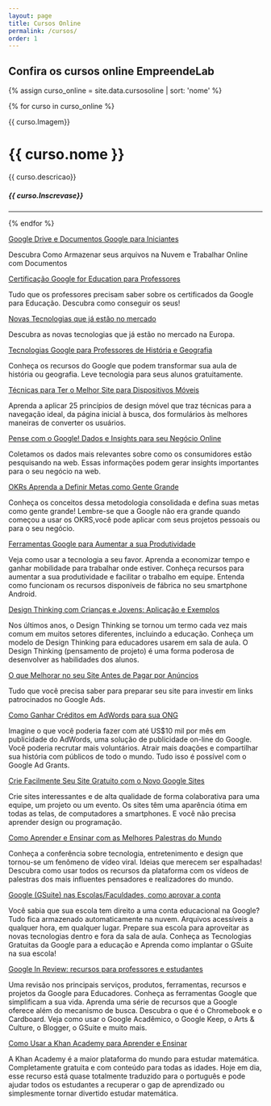 ```yaml
---
layout: page
title: Cursos Online
permalink: /cursos/
order: 1
---
```



## Confira os cursos online EmpreendeLab

 {% assign curso_online = site.data.cursosoline | sort: 'nome'  %}

{% for curso in curso_online %}
<p>{{ curso.Imagem}}</p>
<h1 class="post-title">{{ curso.nome }} </h1>

<p>{{ curso.descricao}}</p>

<h5>{{ curso.Inscrevase}}</h5>

<hr>

 {% endfor %}      






[Google Drive e Documentos Google para Iniciantes](https://www.udemy.com/course/google-drive-e-muito-mais-que-um-dropbox/?referralCode=D982C0B9C343737A2745)
 
 Descubra Como Armazenar seus arquivos na Nuvem e Trabalhar Online com Documentos

[Certificação Google for Education para Professores](https://www.udemy.com/course/certificacoes-google-for-education-para-professores/?referralCode=3EF4264EDC40C2F4981B)
 
 Tudo que os professores precisam saber sobre os certificados da Google para Educação. Descubra como conseguir os seus!

[Novas Tecnologias que já estão no mercado](https://www.udemy.com/course/novas-tecnologias-no-mercado/?referralCode=56B25B9B5B0BC03AD08D)
 
 Descubra as novas tecnologias que já estão no mercado na Europa. 

[Tecnologias Google para Professores de História e Geografia](https://www.udemy.com/course/tecnologias-google-para-professores-de-historia-e-geografia/?referralCode=142BB5B22254032FB68C)
 
 Conheça os recursos do Google que podem transformar sua aula de história ou geografia. Leve tecnologia para seus alunos gratuitamente. 

[Técnicas para Ter o Melhor Site para Dispositivos Móveis](https://www.udemy.com/course/tecnicas-para-ter-o-melhor-site-mobile/?referralCode=D869480A49488F1EC96C)

 Aprenda a aplicar 25 princípios de design móvel que traz técnicas para a navegação ideal, da página inicial à busca, dos formulários às melhores maneiras de converter os usuários.

[Pense com o Google! Dados e Insights para seu Negócio Online](https://www.udemy.com/course/pense-com-o-google/?referralCode=0A94AEEEC828944230BE) 

 Coletamos os dados mais relevantes sobre como os consumidores estão pesquisando na web. Essas informações podem gerar insights importantes para o seu negócio na web.

[OKRs Aprenda a Definir Metas como Gente Grande](https://www.udemy.com/course/okrs-aprenda-a-definir-metas/?referralCode=45B880D0C2A20AB9026E)

Conheça os conceitos dessa metodologia consolidada e defina suas metas como gente grande! Lembre-se que a Google não era grande quando começou a usar os OKRS,você pode aplicar com seus projetos pessoais ou para o seu negócio.

[Ferramentas Google para Aumentar a sua Produtividade](https://www.udemy.com/course/ferramentas-digitais-para-aumentar-a-sua-produtividade/?referralCode=DFA6DB87F18E297CA123)

Veja como usar a tecnologia a seu favor. Aprenda a economizar tempo e ganhar mobilidade para trabalhar onde estiver. Conheça recursos para aumentar a sua produtividade e facilitar o trabalho em equipe. Entenda como funcionam os recursos disponíveis de fábrica no seu smartphone Android.

[Design Thinking com Crianças e Jovens: Aplicação e Exemplos](https://www.udemy.com/course/design-thinking-para-estudantes/?referralCode=7CC20FDC759FBB126447)

Nos últimos anos, o Design Thinking se tornou um termo cada vez mais comum em muitos setores diferentes, incluindo a educação. Conheça um modelo de Design Thinking para educadores usarem em sala de aula. O Design Thinking (pensamento de projeto) é uma forma poderosa de desenvolver as habilidades dos alunos.

[O que Melhorar no seu Site Antes de Pagar por Anúncios](https://www.udemy.com/course/destaque-seu-negocio-no-google/?referralCode=BEF43E3FAE050A47C204)

Tudo que você precisa saber para preparar seu site para investir em links patrocinados no Google Ads.

[Como Ganhar Créditos em AdWords para sua ONG](https://www.udemy.com/course/como-ganhar-creditos-em-adwords-para-sua-ong/?referralCode=60181B4317EB8CAE629F)

Imagine o que você poderia fazer com até US$10 mil por mês em publicidade do AdWords, uma solução de publicidade on-line do Google. Você poderia recrutar mais voluntários. Atrair mais doações e compartilhar sua história com públicos de todo o mundo. Tudo isso é possível com o Google Ad Grants.

[Crie Facilmente Seu Site Gratuito com o Novo Google Sites](https://www.udemy.com/course/como-usar-o-novo-google-sites/?referralCode=7DA7C4ED96FF2A0D87BD)

Crie sites interessantes e de alta qualidade de forma colaborativa para uma equipe, um projeto ou um evento. Os sites têm uma aparência ótima em todas as telas, de computadores a smartphones. E você não precisa aprender design ou programação.

[Como Aprender e Ensinar com as Melhores Palestras do Mundo](https://www.udemy.com/course/como-usar-o-ted/?referralCode=CDB9CEC6683D40E24E64)

Conheça a conferência sobre tecnologia, entretenimento e design que tornou-se um fenômeno de vídeo viral. Ideias que merecem ser espalhadas! Descubra como usar todos os recursos da plataforma com os vídeos de palestras dos mais influentes pensadores e realizadores do mundo.

[Google (GSuite) nas Escolas/Faculdades, como aprovar a conta](https://www.udemy.com/course/como-implantar-gsuite-na-sua-escola-ou-faculdade/?referralCode=7AA6CC416C3D0EFA5AC4)

Você sabia que sua escola tem direito a uma conta educacional na Google? Tudo fica armazenado automaticamente na nuvem. Arquivos acessíveis a qualquer hora, em qualquer lugar. Prepare sua escola para aproveitar as novas tecnologias dentro e fora da sala de aula. Conheça as Tecnologias Gratuitas da Google para a educação e Aprenda como implantar o GSuite na sua escola!

[Google In Review: recursos para professores e estudantes](https://www.udemy.com/course/google-in-review-para-alem-do-buscador/?referralCode=771B62FBABF9C9231360)

Uma revisão nos principais serviços, produtos, ferramentas, recursos e projetos da Google para Educadores. Conheça  as ferramentas Google que simplificam a sua vida. Aprenda uma série de recursos que a Google oferece além do mecanismo de busca. Descubra o que é o Chromebook e o Cardboard. Veja como usar o Google Acadêmico, o Google Keep, o Arts & Culture, o Blogger, o GSuite e muito mais.

[Como Usar a Khan Academy para Aprender e Ensinar](https://www.udemy.com/course/como-usar-a-khan-academy/?referralCode=9CD906F24DD3E44CFDF5)

A Khan Academy é a maior plataforma do mundo para estudar matemática. Completamente gratuita e com conteúdo para todas as idades. Hoje em dia, esse recurso está quase totalmente traduzido para o português e pode ajudar todos os estudantes a recuperar o gap de aprendizado ou simplesmente tornar divertido estudar matemática.

